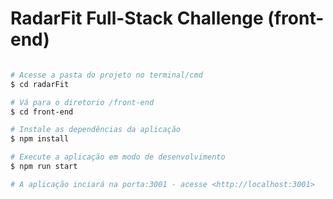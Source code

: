 # RadarFit Full-Stack Challenge (front-end)

```bash

# Acesse a pasta do projeto no terminal/cmd
$ cd radarFit

# Vá para o diretorio /front-end
$ cd front-end

# Instale as dependências da aplicação
$ npm install

# Execute a aplicação em modo de desenvolvimento
$ npm run start

# A aplicação inciará na porta:3001 - acesse <http://localhost:3001> 
```

